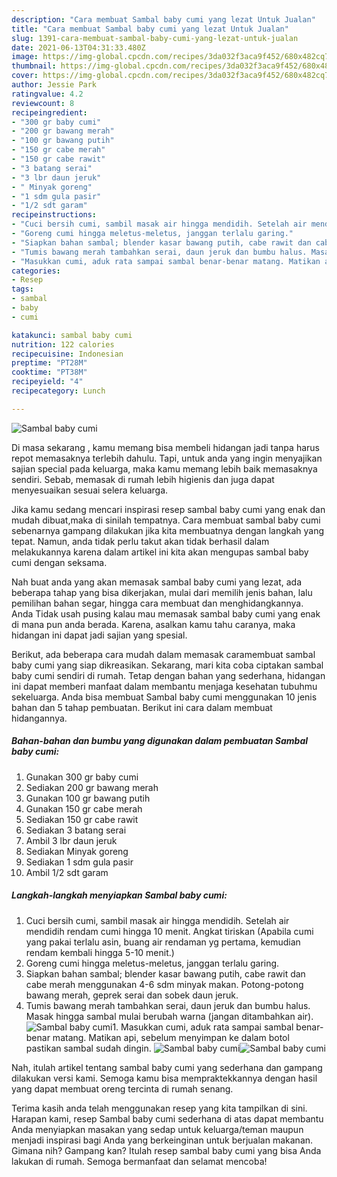 ```yaml
---
description: "Cara membuat Sambal baby cumi yang lezat Untuk Jualan"
title: "Cara membuat Sambal baby cumi yang lezat Untuk Jualan"
slug: 1391-cara-membuat-sambal-baby-cumi-yang-lezat-untuk-jualan
date: 2021-06-13T04:31:33.480Z
image: https://img-global.cpcdn.com/recipes/3da032f3aca9f452/680x482cq70/sambal-baby-cumi-foto-resep-utama.jpg
thumbnail: https://img-global.cpcdn.com/recipes/3da032f3aca9f452/680x482cq70/sambal-baby-cumi-foto-resep-utama.jpg
cover: https://img-global.cpcdn.com/recipes/3da032f3aca9f452/680x482cq70/sambal-baby-cumi-foto-resep-utama.jpg
author: Jessie Park
ratingvalue: 4.2
reviewcount: 8
recipeingredient:
- "300 gr baby cumi"
- "200 gr bawang merah"
- "100 gr bawang putih"
- "150 gr cabe merah"
- "150 gr cabe rawit"
- "3 batang serai"
- "3 lbr daun jeruk"
- " Minyak goreng"
- "1 sdm gula pasir"
- "1/2 sdt garam"
recipeinstructions:
- "Cuci bersih cumi, sambil masak air hingga mendidih. Setelah air mendidih rendam cumi hingga 10 menit. Angkat tiriskan (Apabila cumi yang pakai terlalu asin, buang air rendaman yg pertama, kemudian rendam kembali hingga 5-10 menit.)"
- "Goreng cumi hingga meletus-meletus, janggan terlalu garing."
- "Siapkan bahan sambal; blender kasar bawang putih, cabe rawit dan cabe merah menggunakan 4-6 sdm minyak makan. Potong-potong bawang merah, geprek serai dan sobek daun jeruk."
- "Tumis bawang merah tambahkan serai, daun jeruk dan bumbu halus. Masak hingga sambal mulai berubah warna (jangan ditambahkan air)."
- "Masukkan cumi, aduk rata sampai sambal benar-benar matang. Matikan api, sebelum menyimpan ke dalam botol pastikan sambal sudah dingin."
categories:
- Resep
tags:
- sambal
- baby
- cumi

katakunci: sambal baby cumi 
nutrition: 122 calories
recipecuisine: Indonesian
preptime: "PT28M"
cooktime: "PT38M"
recipeyield: "4"
recipecategory: Lunch

---
```



![Sambal baby cumi](https://img-global.cpcdn.com/recipes/3da032f3aca9f452/680x482cq70/sambal-baby-cumi-foto-resep-utama.jpg)

Di masa  sekarang , kamu memang bisa membeli hidangan jadi tanpa harus repot memasaknya terlebih dahulu. Tapi, untuk anda yang ingin menyajikan sajian special pada keluarga, maka kamu memang lebih baik memasaknya sendiri. Sebab, memasak di rumah lebih higienis dan juga dapat menyesuaikan sesuai selera keluarga.

Jika kamu sedang mencari inspirasi resep sambal baby cumi yang enak dan mudah dibuat,maka di sinilah tempatnya. Cara membuat sambal baby cumi  sebenarnya gampang dilakukan jika kita membuatnya dengan langkah yang tepat. Namun, anda tidak perlu takut akan tidak berhasil dalam melakukannya 
karena dalam artikel ini kita akan mengupas sambal baby cumi dengan seksama.  



Nah buat anda yang akan memasak sambal baby cumi yang lezat, ada beberapa tahap yang bisa dikerjakan, mulai dari memilih jenis bahan, lalu pemilihan bahan segar, hingga cara membuat dan menghidangkannya. Anda Tidak usah pusing kalau mau memasak sambal baby cumi yang enak di mana pun anda berada. Karena, asalkan kamu  tahu caranya, maka hidangan ini dapat jadi sajian yang spesial.

Berikut, ada beberapa cara mudah dalam memasak caramembuat sambal baby cumi yang siap dikreasikan. Sekarang, mari kita coba ciptakan sambal baby cumi sendiri di rumah. Tetap dengan bahan yang sederhana, hidangan ini dapat memberi manfaat dalam membantu menjaga kesehatan tubuhmu sekeluarga. Anda bisa membuat Sambal baby cumi menggunakan 10 jenis bahan dan 5 tahap pembuatan. Berikut ini cara dalam membuat hidangannya.

<!--inarticleads1-->

##### Bahan-bahan dan bumbu yang digunakan dalam pembuatan Sambal baby cumi:

1. Gunakan 300 gr baby cumi
1. Sediakan 200 gr bawang merah
1. Gunakan 100 gr bawang putih
1. Gunakan 150 gr cabe merah
1. Sediakan 150 gr cabe rawit
1. Sediakan 3 batang serai
1. Ambil 3 lbr daun jeruk
1. Sediakan  Minyak goreng
1. Sediakan 1 sdm gula pasir
1. Ambil 1/2 sdt garam




<!--inarticleads2-->

##### Langkah-langkah menyiapkan Sambal baby cumi:

1. Cuci bersih cumi, sambil masak air hingga mendidih. Setelah air mendidih rendam cumi hingga 10 menit. Angkat tiriskan (Apabila cumi yang pakai terlalu asin, buang air rendaman yg pertama, kemudian rendam kembali hingga 5-10 menit.)
1. Goreng cumi hingga meletus-meletus, janggan terlalu garing.
1. Siapkan bahan sambal; blender kasar bawang putih, cabe rawit dan cabe merah menggunakan 4-6 sdm minyak makan. Potong-potong bawang merah, geprek serai dan sobek daun jeruk.
1. Tumis bawang merah tambahkan serai, daun jeruk dan bumbu halus. Masak hingga sambal mulai berubah warna (jangan ditambahkan air).
<img src="//assets-global.cpcdn.com/assets/icons/button_play-2c75c40dde080a61004c1f40b05d8f140eaff45d7e9e6481dc71c63d2e7c4909.png" alt="Sambal baby cumi">1. Masukkan cumi, aduk rata sampai sambal benar-benar matang. Matikan api, sebelum menyimpan ke dalam botol pastikan sambal sudah dingin.
<img src="//assets-global.cpcdn.com/assets/icons/button_play-2c75c40dde080a61004c1f40b05d8f140eaff45d7e9e6481dc71c63d2e7c4909.png" alt="Sambal baby cumi"><img src="//assets-global.cpcdn.com/assets/icons/button_play-2c75c40dde080a61004c1f40b05d8f140eaff45d7e9e6481dc71c63d2e7c4909.png" alt="Sambal baby cumi">



Nah, itulah artikel tentang  sambal baby cumi  yang sederhana dan gampang dilakukan versi kami. Semoga kamu bisa mempraktekkannya dengan hasil yang dapat membuat oreng tercinta di rumah senang. 

Terima kasih anda telah menggunakan resep yang kita tampilkan di sini. Harapan kami, resep  Sambal baby cumi sederhana di atas dapat membantu Anda menyiapkan masakan yang sedap untuk keluarga/teman maupun menjadi inspirasi bagi Anda yang berkeinginan untuk berjualan makanan. Gimana nih? Gampang kan? Itulah resep sambal baby cumi yang bisa Anda lakukan di rumah. Semoga bermanfaat dan selamat mencoba!

